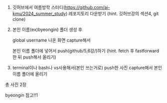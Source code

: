 1. 깃허브에서 여름방학 스터디(https://github.com/ai-kmu/2024_summer_study) 레포지토리 다운받기 (hint. 깃허브강의 섹션4, git clone)

  
2. 본인 이름(ex)byeongin) 폴더 생성 후

   global username 나온 화면 capture해서
   
   본인 이름 폴더에 넣어서 push(github/5,6강/)하기 (hint. fetch 후 fastforward 한 뒤 push해서 올리기)

4. terminal이나 bash나 vs사용해서(본인 쓰는거로) push한 사진 capture해서 본인 이름 폴더에 올리기

총 사진 2장 

byeongin 참고!!1

